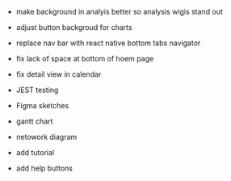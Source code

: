 - make background in analyis better so analysis wigis stand out 
- adjust button backgroud for charts
- replace nav bar with react native bottom tabs navigator 
- fix lack of space at bottom of hoem page 
- fix detail view in calendar 

- JEST testing 

- Figma sketches 
- gantt chart 
- netowork diagram 

- add tutorial 
- add help buttons 
